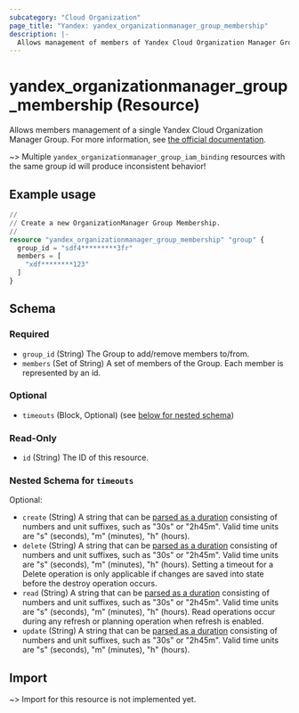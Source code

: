 ```yaml
---
subcategory: "Cloud Organization"
page_title: "Yandex: yandex_organizationmanager_group_membership"
description: |-
  Allows management of members of Yandex Cloud Organization Manager Group.
---
```


# yandex_organizationmanager_group_membership (Resource)

Allows members management of a single Yandex Cloud Organization Manager Group. For more information, see [the official documentation](https://yandex.cloud/docs/organization/manage-groups#add-member).

~> Multiple `yandex_organizationmanager_group_iam_binding` resources with the same group id will produce inconsistent behavior!

## Example usage

```terraform
//
// Create a new OrganizationManager Group Membership.
//
resource "yandex_organizationmanager_group_membership" "group" {
  group_id = "sdf4*********3fr"
  members = [
    "xdf********123"
  ]
}
```

<!-- schema generated by tfplugindocs -->
## Schema

### Required

- `group_id` (String) The Group to add/remove members to/from.
- `members` (Set of String) A set of members of the Group. Each member is represented by an id.

### Optional

- `timeouts` (Block, Optional) (see [below for nested schema](#nestedblock--timeouts))

### Read-Only

- `id` (String) The ID of this resource.

<a id="nestedblock--timeouts"></a>
### Nested Schema for `timeouts`

Optional:

- `create` (String) A string that can be [parsed as a duration](https://pkg.go.dev/time#ParseDuration) consisting of numbers and unit suffixes, such as "30s" or "2h45m". Valid time units are "s" (seconds), "m" (minutes), "h" (hours).
- `delete` (String) A string that can be [parsed as a duration](https://pkg.go.dev/time#ParseDuration) consisting of numbers and unit suffixes, such as "30s" or "2h45m". Valid time units are "s" (seconds), "m" (minutes), "h" (hours). Setting a timeout for a Delete operation is only applicable if changes are saved into state before the destroy operation occurs.
- `read` (String) A string that can be [parsed as a duration](https://pkg.go.dev/time#ParseDuration) consisting of numbers and unit suffixes, such as "30s" or "2h45m". Valid time units are "s" (seconds), "m" (minutes), "h" (hours). Read operations occur during any refresh or planning operation when refresh is enabled.
- `update` (String) A string that can be [parsed as a duration](https://pkg.go.dev/time#ParseDuration) consisting of numbers and unit suffixes, such as "30s" or "2h45m". Valid time units are "s" (seconds), "m" (minutes), "h" (hours).

## Import

~> Import for this resource is not implemented yet.